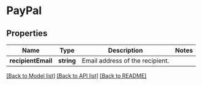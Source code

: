 # PayPal

## Properties
Name | Type | Description | Notes
------------ | ------------- | ------------- | -------------
**recipientEmail** | **string** | Email address of the recipient. | 

[[Back to Model list]](../README.md#documentation-for-models) [[Back to API list]](../README.md#documentation-for-api-endpoints) [[Back to README]](../README.md)


